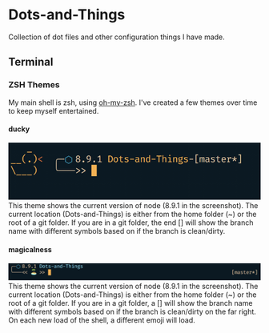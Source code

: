 # Dots-and-Things
Collection of dot files and other configuration things I have made. 

## Terminal

### ZSH Themes
My main shell is zsh, using [oh-my-zsh](https://ohmyz.sh/). I've created a few themes over time to keep myself entertained.

#### ducky
![ZSH Ducky Theme](/images/zsh-theme-ducky.png)
This theme shows the current version of node (8.9.1 in the screenshot). The current location (Dots-and-Things) is either from the home folder (~) or the root of a git folder. If you are in a git folder, the end [] will show the branch name with different symbols based on if the branch is clean/dirty.

#### magicalness
![ZSH Magicalness Theme](/images/zsh-theme-magicalness.png)
This theme shows the current version of node (8.9.1 in the screenshot). The current location (Dots-and-Things) is either from the home folder (~) or the root of a git folder. If you are in a git folder, a [] will show the branch name with different symbols based on if the branch is clean/dirty on the far right. On each new load of the shell, a different emoji will load.